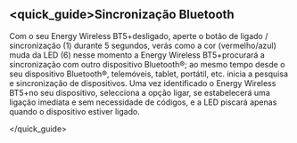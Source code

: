 ## <quick_guide>Sincronização Bluetooth

Com o seu Energy Wireless BT5+desligado, aperte o botão de ligado / sincronização (1) durante 5 segundos, verás como a cor (vermelho/azul) muda da LED (6) nesse momento a Energy Wireless BT5+procurará a sincronização com outro dispositivo Bluetooth®; ao mesmo tempo desde o seu dispositivo Bluetooth®, telemóveis, tablet, portátil, etc. inicia a pesquisa e sincronização de dispositivos. Uma vez identificado o Energy Wireless BT5+no seu dispositivo, selecciona a opção ligar, se estabelecerá uma ligação imediata e sem necessidade de códigos, e a LED piscará apenas quando o dispositivo estiver ligado.

</quick_guide>
